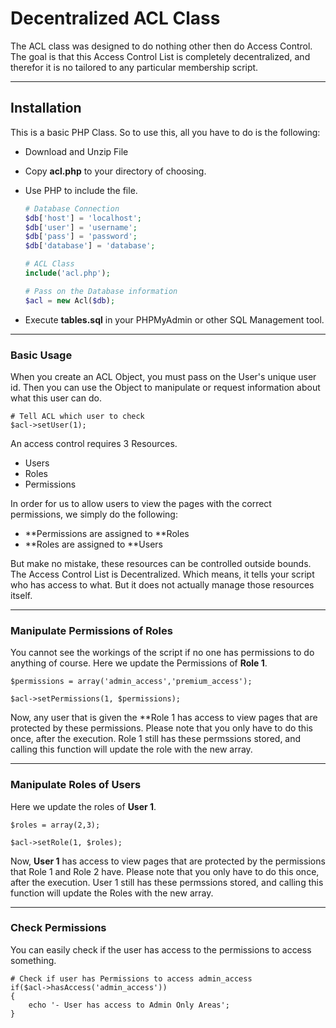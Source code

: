 # Decentralized ACL Class
					
The ACL class was designed to do nothing other then do Access Control.
The goal is that this Access Control List is completely decentralized, and therefor it is no tailored to any particular membership script.
___

## Installation

This is a basic PHP Class. So to use this, all you have to do is the following:

- Download and Unzip File
- Copy **acl.php** to your directory of choosing.
- Use PHP to include the file.

    ```php
	# Database Connection
    $db['host'] = 'localhost';
    $db['user'] = 'username';
    $db['pass'] = 'password';
    $db['database'] = 'database';
    
    # ACL Class
    include('acl.php');
    
    # Pass on the Database information
    $acl = new Acl($db);
	```

- Execute **tables.sql** in your PHPMyAdmin or other SQL Management tool.


___
### Basic Usage

When you create an ACL Object, you must pass on the User's unique user id. Then you can use the Object to manipulate or request information about what this user can do.

    # Tell ACL which user to check
    $acl->setUser(1);

An access control requires 3 Resources.

- Users
- Roles
- Permissions

In order for us to allow users to view the pages with the correct permissions, we simply do the following:

- **Permissions are assigned to **Roles
- **Roles are assigned to **Users

But make no mistake, these resources can be controlled outside bounds. The Access Control List is Decentralized. Which means, it tells your script who has access to what. But it does not actually manage those resources itself.
___
### Manipulate Permissions of Roles

You cannot see the workings of the script if no one has permissions to do anything of course.
Here we update the Permissions of **Role 1**.

    $permissions = array('admin_access','premium_access');
    
    $acl->setPermissions(1, $permissions);

Now, any user that is given the **Role 1 has access to view pages that are protected by these permissions.
Please note that you only have to do this once, after the execution. Role 1 still has these permssions stored, and calling this function will update the role with the new array.
___

### Manipulate Roles of Users

Here we update the roles of **User 1**.

    $roles = array(2,3);
    
    $acl->setRole(1, $roles);

Now, **User 1** has access to view pages that are protected by the permissions that Role 1 and Role 2 have.
Please note that you only have to do this once, after the execution. User 1 still has these permssions stored, and calling this function will update the Roles with the new array.
___

### Check Permissions

You can easily check if the user has access to the permissions to access something.

    # Check if user has Permissions to access admin_access
    if($acl->hasAccess('admin_access'))
    {
        echo '- User has access to Admin Only Areas';
    }